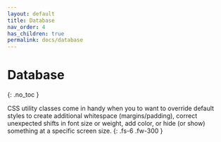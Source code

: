 ```yaml
---
layout: default
title: Database
nav_order: 4
has_children: true
permalink: docs/database
---
```


# Database
{: .no_toc }

CSS utility classes come in handy when you to want to override default styles to create additional whitespace (margins/padding), correct unexpected shifts in font size or weight, add color, or hide (or show) something at a specific screen size.
{: .fs-6 .fw-300 }
